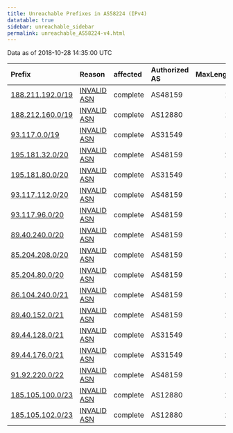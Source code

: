 ```yaml
---
title: Unreachable Prefixes in AS58224 (IPv4)
datatable: true
sidebar: unreachable_sidebar
permalink: unreachable_AS58224-v4.html
---
```


Data as of 2018-10-28 14:35:00 UTC


<div class="datatable-begin"></div>

| Prefix                                                     | Reason                                                                                                  | affected   | Authorized AS   |   MaxLength | Anchor                                         |   unreachable /24s |
|:-----------------------------------------------------------|:--------------------------------------------------------------------------------------------------------|:-----------|:----------------|------------:|:-----------------------------------------------|-------------------:|
| [188.211.192.0/19](https://stat.ripe.net/188.211.192.0/19) | [INVALID ASN](https://rpki-validator.ripe.net/announcement-preview?asn=AS58224&prefix=188.211.192.0/19) | complete   | AS48159         |          19 | [RIPE](unreachable_RIPE_NCC_RPKI_Root-v4.html) |                 32 |
| [188.212.160.0/19](https://stat.ripe.net/188.212.160.0/19) | [INVALID ASN](https://rpki-validator.ripe.net/announcement-preview?asn=AS58224&prefix=188.212.160.0/19) | complete   | AS12880         |          19 | [RIPE](unreachable_RIPE_NCC_RPKI_Root-v4.html) |                 32 |
| [93.117.0.0/19](https://stat.ripe.net/93.117.0.0/19)       | [INVALID ASN](https://rpki-validator.ripe.net/announcement-preview?asn=AS58224&prefix=93.117.0.0/19)    | complete   | AS31549         |          19 | [RIPE](unreachable_RIPE_NCC_RPKI_Root-v4.html) |                 32 |
| [195.181.32.0/20](https://stat.ripe.net/195.181.32.0/20)   | [INVALID ASN](https://rpki-validator.ripe.net/announcement-preview?asn=AS58224&prefix=195.181.32.0/20)  | complete   | AS48159         |          20 | [RIPE](unreachable_RIPE_NCC_RPKI_Root-v4.html) |                 16 |
| [195.181.80.0/20](https://stat.ripe.net/195.181.80.0/20)   | [INVALID ASN](https://rpki-validator.ripe.net/announcement-preview?asn=AS58224&prefix=195.181.80.0/20)  | complete   | AS31549         |          20 | [RIPE](unreachable_RIPE_NCC_RPKI_Root-v4.html) |                 16 |
| [93.117.112.0/20](https://stat.ripe.net/93.117.112.0/20)   | [INVALID ASN](https://rpki-validator.ripe.net/announcement-preview?asn=AS58224&prefix=93.117.112.0/20)  | complete   | AS48159         |          20 | [RIPE](unreachable_RIPE_NCC_RPKI_Root-v4.html) |                 16 |
| [93.117.96.0/20](https://stat.ripe.net/93.117.96.0/20)     | [INVALID ASN](https://rpki-validator.ripe.net/announcement-preview?asn=AS58224&prefix=93.117.96.0/20)   | complete   | AS48159         |          20 | [RIPE](unreachable_RIPE_NCC_RPKI_Root-v4.html) |                 16 |
| [89.40.240.0/20](https://stat.ripe.net/89.40.240.0/20)     | [INVALID ASN](https://rpki-validator.ripe.net/announcement-preview?asn=AS58224&prefix=89.40.240.0/20)   | complete   | AS48159         |          20 | [RIPE](unreachable_RIPE_NCC_RPKI_Root-v4.html) |                 16 |
| [85.204.208.0/20](https://stat.ripe.net/85.204.208.0/20)   | [INVALID ASN](https://rpki-validator.ripe.net/announcement-preview?asn=AS58224&prefix=85.204.208.0/20)  | complete   | AS48159         |          20 | [RIPE](unreachable_RIPE_NCC_RPKI_Root-v4.html) |                 16 |
| [85.204.80.0/20](https://stat.ripe.net/85.204.80.0/20)     | [INVALID ASN](https://rpki-validator.ripe.net/announcement-preview?asn=AS58224&prefix=85.204.80.0/20)   | complete   | AS48159         |          20 | [RIPE](unreachable_RIPE_NCC_RPKI_Root-v4.html) |                 16 |
| [86.104.240.0/21](https://stat.ripe.net/86.104.240.0/21)   | [INVALID ASN](https://rpki-validator.ripe.net/announcement-preview?asn=AS58224&prefix=86.104.240.0/21)  | complete   | AS48159         |          21 | [RIPE](unreachable_RIPE_NCC_RPKI_Root-v4.html) |                  8 |
| [89.40.152.0/21](https://stat.ripe.net/89.40.152.0/21)     | [INVALID ASN](https://rpki-validator.ripe.net/announcement-preview?asn=AS58224&prefix=89.40.152.0/21)   | complete   | AS48159         |          21 | [RIPE](unreachable_RIPE_NCC_RPKI_Root-v4.html) |                  8 |
| [89.44.128.0/21](https://stat.ripe.net/89.44.128.0/21)     | [INVALID ASN](https://rpki-validator.ripe.net/announcement-preview?asn=AS58224&prefix=89.44.128.0/21)   | complete   | AS31549         |          21 | [RIPE](unreachable_RIPE_NCC_RPKI_Root-v4.html) |                  8 |
| [89.44.176.0/21](https://stat.ripe.net/89.44.176.0/21)     | [INVALID ASN](https://rpki-validator.ripe.net/announcement-preview?asn=AS58224&prefix=89.44.176.0/21)   | complete   | AS31549         |          21 | [RIPE](unreachable_RIPE_NCC_RPKI_Root-v4.html) |                  8 |
| [91.92.220.0/22](https://stat.ripe.net/91.92.220.0/22)     | [INVALID ASN](https://rpki-validator.ripe.net/announcement-preview?asn=AS58224&prefix=91.92.220.0/22)   | complete   | AS48159         |          22 | [RIPE](unreachable_RIPE_NCC_RPKI_Root-v4.html) |                  4 |
| [185.105.100.0/23](https://stat.ripe.net/185.105.100.0/23) | [INVALID ASN](https://rpki-validator.ripe.net/announcement-preview?asn=AS58224&prefix=185.105.100.0/23) | complete   | AS12880         |          23 | [RIPE](unreachable_RIPE_NCC_RPKI_Root-v4.html) |                  2 |
| [185.105.102.0/23](https://stat.ripe.net/185.105.102.0/23) | [INVALID ASN](https://rpki-validator.ripe.net/announcement-preview?asn=AS58224&prefix=185.105.102.0/23) | complete   | AS12880         |          23 | [RIPE](unreachable_RIPE_NCC_RPKI_Root-v4.html) |                  2 |

<div class="datatable-end"></div>